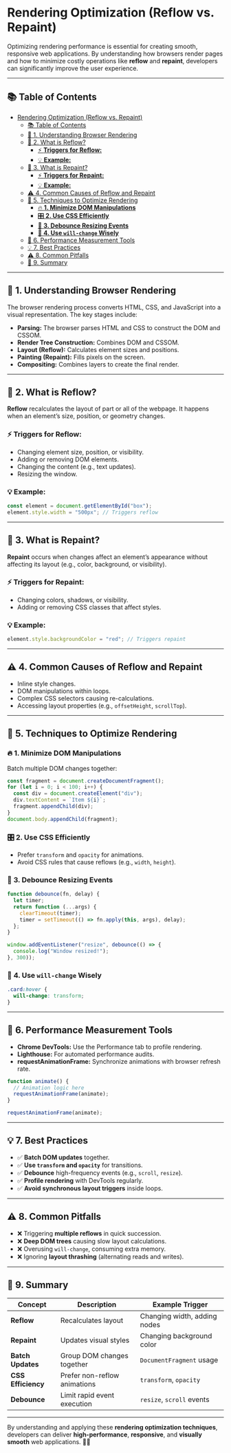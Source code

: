 # Rendering Optimization (Reflow vs. Repaint)

Optimizing rendering performance is essential for creating smooth, responsive web applications. By understanding how browsers render pages and how to minimize costly operations like **reflow** and **repaint**, developers can significantly improve the user experience.

---

## 📚 Table of Contents

- [Rendering Optimization (Reflow vs. Repaint)](#rendering-optimization-reflow-vs-repaint)
  - [📚 Table of Contents](#-table-of-contents)
  - [🌟 1. Understanding Browser Rendering](#-1-understanding-browser-rendering)
  - [🔄 2. What is Reflow?](#-2-what-is-reflow)
    - [⚡ **Triggers for Reflow:**](#-triggers-for-reflow)
    - [💡 **Example:**](#-example)
  - [🎨 3. What is Repaint?](#-3-what-is-repaint)
    - [⚡ **Triggers for Repaint:**](#-triggers-for-repaint)
    - [💡 **Example:**](#-example-1)
  - [⚠️ 4. Common Causes of Reflow and Repaint](#️-4-common-causes-of-reflow-and-repaint)
  - [🚀 5. Techniques to Optimize Rendering](#-5-techniques-to-optimize-rendering)
    - [🔥 **1. Minimize DOM Manipulations**](#-1-minimize-dom-manipulations)
    - [🎛️ **2. Use CSS Efficiently**](#️-2-use-css-efficiently)
    - [🏃 **3. Debounce Resizing Events**](#-3-debounce-resizing-events)
    - [🧵 **4. Use `will-change` Wisely**](#-4-use-will-change-wisely)
  - [🧪 6. Performance Measurement Tools](#-6-performance-measurement-tools)
  - [💡 7. Best Practices](#-7-best-practices)
  - [⚠️ 8. Common Pitfalls](#️-8-common-pitfalls)
  - [📌 9. Summary](#-9-summary)

---

## 🌟 1. Understanding Browser Rendering

The browser rendering process converts HTML, CSS, and JavaScript into a visual representation. The key stages include:

- **Parsing:** The browser parses HTML and CSS to construct the DOM and CSSOM.
- **Render Tree Construction:** Combines DOM and CSSOM.
- **Layout (Reflow):** Calculates element sizes and positions.
- **Painting (Repaint):** Fills pixels on the screen.
- **Compositing:** Combines layers to create the final render.

---

## 🔄 2. What is Reflow?

**Reflow** recalculates the layout of part or all of the webpage. It happens when an element’s size, position, or geometry changes.

### ⚡ **Triggers for Reflow:**
- Changing element size, position, or visibility.
- Adding or removing DOM elements.
- Changing the content (e.g., text updates).
- Resizing the window.

### 💡 **Example:**
```js
const element = document.getElementById("box");
element.style.width = "500px"; // Triggers reflow
```

---

## 🎨 3. What is Repaint?

**Repaint** occurs when changes affect an element’s appearance without affecting its layout (e.g., color, background, or visibility).

### ⚡ **Triggers for Repaint:**
- Changing colors, shadows, or visibility.
- Adding or removing CSS classes that affect styles.

### 💡 **Example:**
```js
element.style.backgroundColor = "red"; // Triggers repaint
```

---

## ⚠️ 4. Common Causes of Reflow and Repaint

- Inline style changes.
- DOM manipulations within loops.
- Complex CSS selectors causing re-calculations.
- Accessing layout properties (e.g., `offsetHeight`, `scrollTop`).

---

## 🚀 5. Techniques to Optimize Rendering

### 🔥 **1. Minimize DOM Manipulations**
Batch multiple DOM changes together:
```js
const fragment = document.createDocumentFragment();
for (let i = 0; i < 100; i++) {
  const div = document.createElement("div");
  div.textContent = `Item ${i}`;
  fragment.appendChild(div);
}
document.body.appendChild(fragment);
```

### 🎛️ **2. Use CSS Efficiently**
- Prefer `transform` and `opacity` for animations.
- Avoid CSS rules that cause reflows (e.g., `width`, `height`).

### 🏃 **3. Debounce Resizing Events**
```js
function debounce(fn, delay) {
  let timer;
  return function (...args) {
    clearTimeout(timer);
    timer = setTimeout(() => fn.apply(this, args), delay);
  };
}

window.addEventListener("resize", debounce(() => {
  console.log("Window resized!");
}, 300));
```

### 🧵 **4. Use `will-change` Wisely**
```css
.card:hover {
  will-change: transform;
}
```

---

## 🧪 6. Performance Measurement Tools

- **Chrome DevTools:** Use the Performance tab to profile rendering.
- **Lighthouse:** For automated performance audits.
- **requestAnimationFrame:** Synchronize animations with browser refresh rate.

```js
function animate() {
  // Animation logic here
  requestAnimationFrame(animate);
}

requestAnimationFrame(animate);
```

---

## 💡 7. Best Practices

- ✅ **Batch DOM updates** together.
- ✅ **Use `transform` and `opacity`** for transitions.
- ✅ **Debounce** high-frequency events (e.g., `scroll`, `resize`).
- ✅ **Profile rendering** with DevTools regularly.
- ✅ **Avoid synchronous layout triggers** inside loops.

---

## ⚠️ 8. Common Pitfalls

- ❌ Triggering **multiple reflows** in quick succession.
- ❌ **Deep DOM trees** causing slow layout calculations.
- ❌ Overusing `will-change`, consuming extra memory.
- ❌ Ignoring **layout thrashing** (alternating reads and writes).

---

## 📌 9. Summary

| Concept           | Description                     | Example Trigger              |
|-------------------|---------------------------------|------------------------------|
| **Reflow**        | Recalculates layout             | Changing width, adding nodes |
| **Repaint**       | Updates visual styles           | Changing background color    |
| **Batch Updates** | Group DOM changes together      | `DocumentFragment` usage     |
| **CSS Efficiency**| Prefer non-reflow animations    | `transform`, `opacity`       |
| **Debounce**      | Limit rapid event execution     | `resize`, `scroll` events    |

---

By understanding and applying these **rendering optimization techniques**, developers can deliver **high-performance**, **responsive**, and **visually smooth** web applications. 🚀✨

